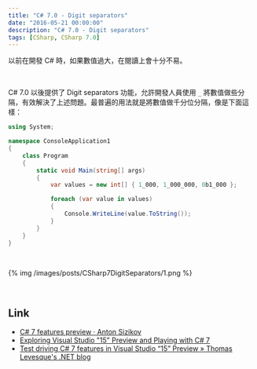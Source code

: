 ```yaml
---
title: "C# 7.0 - Digit separators"
date: "2016-05-21 00:00:00"
description: "C# 7.0 - Digit separators"
tags: [CSharp, CSharp 7.0]
---
```



以前在開發 C# 時，如果數值過大，在閱讀上會十分不易。  

<!-- More -->

<br/>


C# 7.0 以後提供了 Digit separators 功能，允許開發人員使用 `_` 將數值做些分隔，有效解決了上述問題。最普遍的用法就是將數值做千分位分隔，像是下面這樣：  

```c#
using System;

namespace ConsoleApplication1
{
    class Program
    {
        static void Main(string[] args)
        {
            var values = new int[] { 1_000, 1_000_000, 0b1_000 };

            foreach (var value in values)
            {
                Console.WriteLine(value.ToString());
            }
        }
    }
}
```

<br/>


{% img /images/posts/CSharp7DigitSeparators/1.png %}

<br/>

Link
----
* [C# 7 features preview · Anton Sizikov](http://asizikov.github.io/2016/04/02/csharp-seven-preview/)
* [Exploring Visual Studio "15" Preview and Playing with C# 7](https://blog.cdemi.io/exploring-visual-studio-15-preview-and-playing-with-c-7/)
* [Test driving C# 7 features in Visual Studio “15” Preview » Thomas Levesque's .NET blog](http://www.thomaslevesque.com/2016/04/16/test-driving-c-7-features-in-visual-studio-15-preview/)

